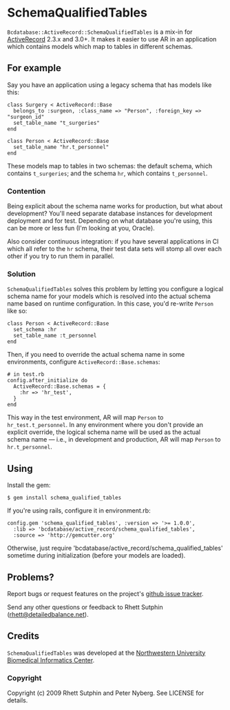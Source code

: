 SchemaQualifiedTables
=====================

`Bcdatabase::ActiveRecord::SchemaQualifiedTables` is a mix-in for [ActiveRecord][] 2.3.x and 3.0+.  It makes it easier to use AR in an application which contains models which map to tables in different schemas.

[ActiveRecord]: http://api.rubyonrails.org/files/vendor/rails/activerecord/README.html

For example
-----------

Say you have an application using a legacy schema that has models like this:

    class Surgery < ActiveRecord::Base
      belongs_to :surgeon, :class_name => "Person", :foreign_key => "surgeon_id"
      set_table_name "t_surgeries"
    end

    class Person < ActiveRecord::Base
      set_table_name "hr.t_personnel"
    end

These models map to tables in two schemas: the default schema, which contains `t_surgeries`; and the schema `hr`, which contains `t_personnel`.  

### Contention

Being explicit about the schema name works for production, but what about development?  You'll need separate database instances for development deployment and for test.  Depending on what database you're using, this can be more or less fun (I'm looking at you, Oracle).

Also consider continuous integration:  if you have several applications in CI which all refer to the `hr` schema, their test data sets will stomp all over each other if you try to run them in parallel.

### Solution

`SchemaQualifiedTables` solves this problem by letting you configure a logical schema name for your models which is resolved into the actual schema name based on runtime configuration.  In this case, you'd re-write `Person` like so:

    class Person < ActiveRecord::Base
      set_schema :hr
      set_table_name :t_personnel
    end

Then, if you need to override the actual schema name in some environments, configure `ActiveRecord::Base.schemas`:

    # in test.rb
    config.after_initialize do
      ActiveRecord::Base.schemas = {
        :hr => 'hr_test',
      }
    end

This way in the test environment, AR will map `Person` to `hr_test.t_personnel`.  In any environment where you don't provide an explicit override, the logical schema name will be used as the actual schema name &mdash; i.e., in development and production, AR will map `Person` to `hr.t_personnel`.

Using
-----

Install the gem:

    $ gem install schema_qualified_tables

If you're using rails, configure it in environment.rb:

    config.gem 'schema_qualified_tables', :version => '>= 1.0.0',
      :lib => 'bcdatabase/active_record/schema_qualified_tables',
      :source => 'http://gemcutter.org'

Otherwise, just require 'bcdatabase/active_record/schema_qualified_tables' sometime during initialization (before your models are loaded).

Problems?
---------

Report bugs or request features on the project's [github issue tracker][issues].

Send any other questions or feedback to Rhett Sutphin (rhett@detailedbalance.net).  

[issues]: http://github.com/rsutphin/schema_qualified_tables/issues

Credits
-------

`SchemaQualifiedTables` was developed at the [Northwestern University Biomedical Informatics Center][NUBIC].

[NUBIC]: http://www.nucats.northwestern.edu/centers/nubic/index.html

### Copyright

Copyright (c) 2009 Rhett Sutphin and Peter Nyberg. See LICENSE for details.
